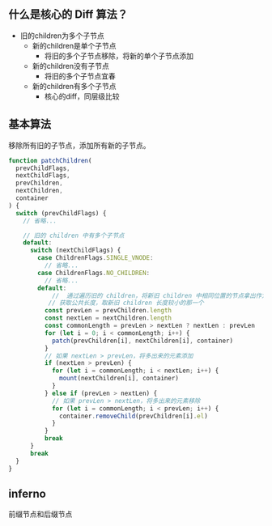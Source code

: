 ## 什么是核心的 Diff 算法？

- 旧的children为多个子节点
    - 新的children是单个子节点
        - 将旧的多个子节点移除，将新的单个子节点添加
    - 新的children没有子节点
        - 将旧的多个子节点宜春
    - 新的children有多个子节点
        - 核心的diff，同层级比较

## 基本算法

移除所有旧的子节点，添加所有新的子节点。

```js
function patchChildren(
  prevChildFlags,
  nextChildFlags,
  prevChildren,
  nextChildren,
  container
) {
  switch (prevChildFlags) {
    // 省略...

    // 旧的 children 中有多个子节点
    default:
      switch (nextChildFlags) {
        case ChildrenFlags.SINGLE_VNODE:
          // 省略...
        case ChildrenFlags.NO_CHILDREN:
          // 省略...
        default:
            //  通过遍历旧的 children，将新旧 children 中相同位置的节点拿出作为一对新旧vnode，并调用patch函数更新之。
           // 获取公共长度，取新旧 children 长度较小的那一个
          const prevLen = prevChildren.length
          const nextLen = nextChildren.length
          const commonLength = prevLen > nextLen ? nextLen : prevLen
          for (let i = 0; i < commonLength; i++) {
            patch(prevChildren[i], nextChildren[i], container)
          }
          // 如果 nextLen > prevLen，将多出来的元素添加
          if (nextLen > prevLen) {
            for (let i = commonLength; i < nextLen; i++) {
              mount(nextChildren[i], container)
            }
          } else if (prevLen > nextLen) {
            // 如果 prevLen > nextLen，将多出来的元素移除
            for (let i = commonLength; i < prevLen; i++) {
              container.removeChild(prevChildren[i].el)
            }
          }
          break
      }
      break
  }
}
```

## inferno

前缀节点和后缀节点